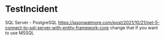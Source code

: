 # TestIncident
SQL Server - PostgreSQL
https://jasonwatmore.com/post/2021/10/21/net-5-connect-to-sql-server-with-entity-framework-core change that if you want to use MSSQL 
